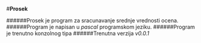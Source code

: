 #**Prosek**

######Prosek je program za  sracunavanje srednje vrednosti ocena. 
######Program je napisan u *pascal* programskom jeziku. 
######Program je trenutno konzolnog tipa 
######Trenutna verzija _v0.0.1_
